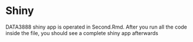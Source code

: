# Shiny
DATA3888 shiny app is operated in Second.Rmd. After you run all the code inside the file, you should see a complete shiny app afterwards
